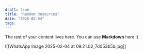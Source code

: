 ```yaml
---
draft: true
title: "Random Resources"
date: "2025-02-04"
tags: 
---
```

 
The rest of your content lives here. You can use **Markdown** here :)

![[WhatsApp Image 2025-02-04 at 09.21.02_7d053b5b.jpg]]